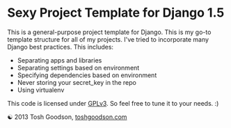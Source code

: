 Sexy Project Template for Django 1.5
====================================

This is a general-purpose project template for Django. This is my go-to template structure for all of my projects. I've tried to incorporate many Django best practices. This includes:
+ Separating apps and libraries
+ Separating settings based on environment
+ Specifying dependencies based on environment
+ Never storing your secret_key in the repo
+ Using virtualenv


This code is licensed under [GPLv3](http://www.gnu.org/licenses/gpl-3.0.html). So feel free to tune it to your needs. :)

&#9775; 2013 Tosh Goodson, [toshgoodson.com](http://toshgoodson.com)